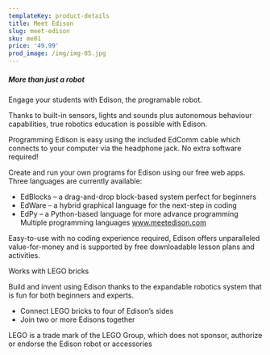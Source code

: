 ```yaml
---
templateKey: product-details
title: Meet Edison
slug: meet-edison
sku: me01
price: '49.99'
prod_image: /img/img-05.jpg
---
```

##### More than just a robot

Engage your students with Edison, the programable robot.

Thanks to built-in sensors, lights and sounds plus autonomous behaviour capabilities, true robotics education is possible with Edison.

Programming Edison is easy using the included EdComm cable which connects to your computer via the headphone jack. No extra software required!

Create and run your own programs for Edison using our free web apps. Three languages are currently available:

* EdBlocks – a drag-and-drop block-based system perfect for beginners
* EdWare – a hybrid graphical language for the next-step in coding
* EdPy – a Python-based language for more advance programming Multiple programming languages www.meetedison.com

Easy-to-use with no coding experience required, Edison offers unparalleled value-for-money and is supported by free downloadable lesson plans and activities.

Works with LEGO bricks

Build and invent using Edison thanks to the expandable robotics system that is fun for both beginners and experts.

* Connect LEGO bricks to four of Edison’s sides
* Join two or more Edisons together

LEGO is a trade mark of the LEGO Group, which does not sponsor, authorize or endorse the Edison robot or accessories
